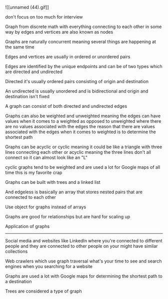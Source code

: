 ![[unnamed (44).gif]]

don't focus on too much for interview


Graph from discrete math with everything connecting to each other in some way by edges and vertices are also known as nodes  
  
Graphs are naturally concurrent meaning several things are happening at the same time  
  
Edges and vertices are usually in ordered or unordered pairs  
  
Edges are identified by the unique endpoints and can be of two types which are directed and undirected  
  
Directed it's usually ordered pairs consisting of origin and destination  
  
An undirected is usually unordered and is bidirectional and origin and destination isn't fixed  
  
A graph can consist of both directed and undirected edges  
  
  
Graphs can also be weighted and unweighted meaning the edges can have values when it comes to a weighted as opposed to unweighted where there are no values associated with the edges the reason that there are values associated with the edges when it comes to weighted is to determine the shortest path  
  
Graphs can be acyclic or cyclic meaning it could be like a triangle with three lines connecting each other or acyclic meaning the three lines don't all connect so it can almost look like an "L"  
  
cyclic graphs tend to be weighted and are used a lot for Google maps of all time this is my favorite crap  
  
Graphs can be built with trees and a linked list  
  
And edgeless is basically an array that stores nested pairs that are connected to each other  
  
Use object for graphs instead of arrays  
  
Graphs are good for relationships but are hard for scaling up  
  
Application of graphs  
_____________________  
Social media and websites like LinkedIn where you're connected to different people and they are connected to other people on your might have similar collections  
  
Web crawlers which use graph traversal what's your time to see and search engines when you searching for a website  
  
Graphs are used a lot with Google maps for determining the shortest path to a destination  
  
Trees are considered a type of graph